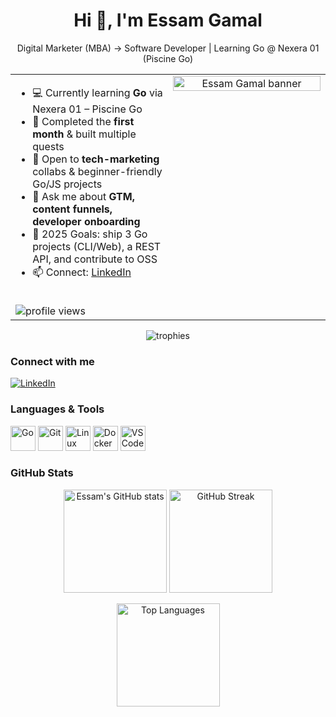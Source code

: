 <h1 align="center">Hi 👋, I'm Essam Gamal</h1>
<p align="center">
  Digital Marketer (MBA) → Software Developer | Learning Go @ Nexera 01 (Piscine Go)
</p>

<table>
  <tr>
    <td width="50%" valign="top">

- 💻 Currently learning **Go** via Nexera 01 – Piscine Go  
- 🚀 Completed the **first month** & built multiple quests  
- 🤝 Open to **tech-marketing** collabs & beginner-friendly Go/JS projects  
- 💬 Ask me about **GTM, content funnels, developer onboarding**  
- 🎯 2025 Goals: ship 3 Go projects (CLI/Web), a REST API, and contribute to OSS  
- 📫 Connect: <a href="https://www.linkedin.com/in/essamgamal/">LinkedIn</a>

<br/>
<img src="https://komarev.com/ghpvc/?username=EssamGamal88&label=Profile%20views&color=0e75b6&style=flat" alt="profile views"/>
    </td>
    <td width=![Uploading matrix-code-animation-gif-free-animated-background-716.gif…]()
"50%" align="center" valign="top">
      <img src="https://raw.githubusercontent.com/EssamGamal88/EssamGamal88/main/banner.png" alt="Essam Gamal banner" width="100%"/>
    </td>
  </tr>
</table>

<!-- Trophies -->
<p align="center">
  <img src="https://github-profile-trophy.vercel.app/?username=EssamGamal88&theme=flat&margin-w=10&margin-h=10&row=1" alt="trophies"/>
</p>

### Connect with me
<p>
  <a href="https://www.linkedin.com/in/essamgamal/" target="_blank">
    <img src="https://img.shields.io/badge/LinkedIn-0A66C2.svg?style=for-the-badge&logo=linkedin&logoColor=white" alt="LinkedIn"/>
  </a>
  <!-- ضيف إيميلك لو حابب
  <a href="mailto:YOUR_EMAIL@example.com" target="_blank">
    <img src="https://img.shields.io/badge/Email-333333.svg?style=for-the-badge&logo=gmail&logoColor=white" alt="Email"/>
  </a>
  -->
</p>

### Languages & Tools
<p align="left">
  <img src="https://cdn.jsdelivr.net/gh/devicons/devicon/icons/go/go-original.svg" height="40" alt="Go"> 
  <img src="https://cdn.jsdelivr.net/gh/devicons/devicon/icons/git/git-original.svg" height="40" alt="Git"> 
  <img src="https://cdn.jsdelivr.net/gh/devicons/devicon/icons/linux/linux-original.svg" height="40" alt="Linux"> 
  <img src="https://cdn.jsdelivr.net/gh/devicons/devicon/icons/docker/docker-original.svg" height="40" alt="Docker"> 
  <img src="https://cdn.jsdelivr.net/gh/devicons/devicon/icons/vscode/vscode-original.svg" height="40" alt="VS Code">
</p>

### GitHub Stats
<p align="center">
  <img src="https://github-readme-stats.vercel.app/api?username=EssamGamal88&show_icons=true&hide_border=true" height="165" alt="Essam's GitHub stats"/>
  <img src="https://streak-stats.demolab.com?user=EssamGamal88&hide_border=true" height="165" alt="GitHub Streak"/>
</p>

<p align="center">
  <img src="https://github-readme-stats.vercel.app/api/top-langs?username=EssamGamal88&layout=compact&hide_border=true" height="165" alt="Top Languages"/>
</p>

<!-- نشاط (اختياري)
<p align="center">
  <img src="https://github-readme-activity-graph.vercel.app/graph?username=EssamGamal88&theme=github-compact&hide_border=true" alt="activity graph"/>
</p>
-->
